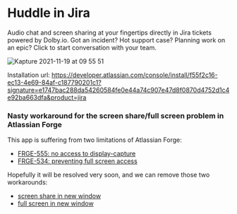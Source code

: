 # Huddle in Jira

Audio chat and screen sharing at your fingertips directly in Jira tickets powered by Dolby.io. Got an incident? Hot support case? Planning work on an epic? Click to start conversation with your team.

![Kapture 2021-11-19 at 09 55 51](https://user-images.githubusercontent.com/1281113/142595336-898af740-861c-4560-a7d5-e424fdee6f24.gif)

Installation url: https://developer.atlassian.com/console/install/f55f2c16-ec13-4e69-84af-c187790201c1?signature=e1747bac288da54260584fe0e44a74c907e47d8f0870d4752d1c4e92ba663dfa&product=jira

### Nasty workaround for the screen share/full screen problem in Atlassian Forge

This app is suffering from two limitations of Atlassian Forge:

- [FRGE-555: no access to display-capture](https://ecosystem.atlassian.net/browse/FRGE-555)
- [FRGE-534: preventing full screen access](https://ecosystem.atlassian.net/browse/FRGE-534)

Hopefully it will be resolved very soon, and we can remove those two workarounds:

- [screen share in new window](packages/frontend/src/pages/screen-sharing-page.tsx)
- [full screen in new window](packages/frontend/src/pages/screen-watching-page.tsx)
